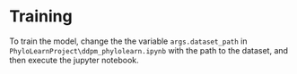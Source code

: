 # Training

To train the model, change the the variable `args.dataset_path` in `PhyloLearnProject\ddpm_phylolearn.ipynb` with the path
to the dataset,
and then execute the jupyter notebook.
